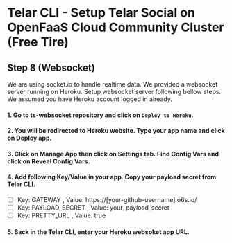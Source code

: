 # Telar CLI - Setup Telar Social on OpenFaaS Cloud Community Cluster (Free Tire)

## Step 8 (Websocket)
We are using socket.io to handle realtime data. We provided a websocket server running on Heroku. Setup websocket server following bellow steps. We assumed you have Heroku account logged in already.

#### 1. Go to [ts-websocket](https://github.com/Qolzam/ts-websocket) repository and click on `Deploy to Heroku`.
#### 2. You will be redirected to Heroku website. Type your app name and click on Deploy app.
#### 3. Click on Manage App then click on Settings tab. Find Config Vars and click on Reveal Config Vars.
#### 4. Add following Key/Value in your app. Copy your payload secret from Telar CLI.
- [ ] Key: GATEWAY , Value: https://[your-github-username].o6s.io/
- [ ] Key: PAYLOAD_SECRET , Value: your_payload_secret
- [ ] Key: PRETTY_URL , Value: true

#### 5. Back in the Telar CLI, enter your Heroku websoket app URL.